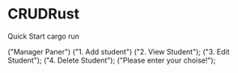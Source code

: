 # CRUDRust
Quick Start
cargo run


("Manager Paner")
("1. Add student")
("2. View Student");
("3. Edit Student");
("4. Delete Student");
("Please enter your choise!");
